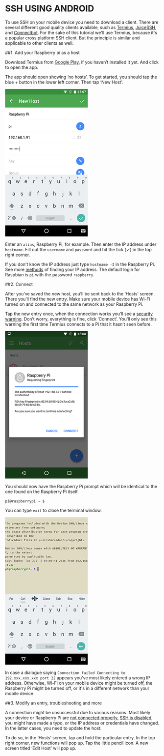# SSH USING ANDROID

To use SSH on your mobile device you need to download a client. There are several different good quality clients available, such as [Termius](http://www.termius.com), [JuiceSSH](https://juicessh.com/), and [Connectbot](https://connectbot.org/). For the sake of this tutorial we'll use Termius, because it's a popular cross platform SSH client. But the principle is similar and applicable to other clients as well. 


##1. Add your Raspberry pi as a host

Download Termius from [Google Play](https://play.google.com/store/apps/details?id=com.server.auditor.ssh.client), if you haven’t installed it yet. And click to open the app.

The app should open showing ‘no hosts’. To get started, you should tap the blue + button in the lower left corner. Then tap ‘New Host’. 

![Termius ‘New Host’ configuration](images/ssh-android-config.png)

Enter an `alias`, Raspberry Pi, for example. Then enter the IP address under `hostname`. Fill out the `username` and `password` and hit the tick (✓) in the top right corner. 

If you don't know the IP address just type `hostname -I` in the Raspberry Pi. See more [methods](../ip-address.md) of finding your IP address. The default login for Raspbian is `pi` with the password `raspberry`.



##2. Connect

After you’ve saved the new host, you’ll be sent back to the ‘Hosts’ screen. There you’ll find the new entry. Make sure your mobile device has Wi-Fi turned on and connected to the same network as your Raspberry Pi.

Tap the new entry once, when the connection works you’ll see a [security warning](http://www.lysium.de/blog/index.php?/archives/186-How-to-get-ssh-server-fingerprint-information.html). Don’t worry, everything is fine, click ‘Connect’. You’ll only see this warning the first time Termius connects to a Pi that it hasn’t seen before.

![Termius ‘Security warning’](images/ssh-android-warning.png)

You should now have the Raspberry Pi prompt which will be identical to the one found on the Raspberry Pi itself.

```
pi@raspberrypi ~ $
```

You can type `exit` to close the terminal window.

![Termius Terminal](images/ssh-android-window.png)

In case a dialogue saying `Connection failed Connecting to 192.xxx.xxx.xxx port 22` appears you’ve most likely entered a wrong IP address. Otherwise, Wi-Fi on your mobile device might be turned off, the Raspberry Pi might be turned off, or it's in a different network than your mobile device.


##3. Modify an entry, troubleshooting and more

A connection might be unsuccessful due to various reasons. Most likely your device or Raspberry Pi are [not connected properly](../../configuration/wireless/wireless-cli.md), [SSH is disabled](../../configuration/raspi-config.md), you might have made a typo, or the IP address or credentials have changed. In the latter cases, you need to update the host.

To do so, in the ‘Hosts’ screen, tap and hold the particular entry. In the top right corner, new functions will pop up. Tap the little pencil icon. A new screen titled ‘Edit Host’ will pop up.
